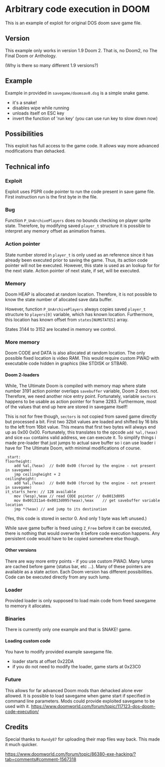 # Arbitrary code execution in DOOM
This is an example of exploit for original DOS doom save game file.

## Version
This example only works in version 1.9 Doom 2.
That is, no Doom2, no The Final Doom or Anthology.

(Why is there so many different 1.9 versions?)

## Example
Example in provided in `savegame/doomsav0.dsg` is a simple snake game.

- it's a snake!
- disables wipe while running
- unloads itself on ESC key
- invert the function of 'run key' (you can use run key to slow down now)

## Possibilities
This exploit has full access to the game code. It allows way more advanced modifications than dehacked.

## Technical info

### Exploit
Exploit uses PSPR code pointer to run the code present in save game file. First instruction run is the first byte in the file.

### Bug
Function `P_UnArchivePlayers` does no bounds checking on player sprite state. Therefore, by modifying saved `player_t` structure it is possible to interpret any memory offset as animation frames.

### Action pointer
State number stored in `player_t` is only used as an reference since it has already been executed prior to saving the game. Thus, its action code pointer will not be executed.
However, this state is used as an lookup for for the next state. Action pointer of next state, if set, will be executed.

### Memory
Doom HEAP is allocated at random location. Therefore, it is not possible to know the state number of allocated save data buffer.

However, function `P_UnArchivePlayers` always copies saved `player_t` structure to `players[0]` variable, which has known location. Furthermore, this location has known offset from `states[NUMSTATES]` array.

States 3144 to 3152 are located in memory we control.

### More memory
Doom CODE and DATA is also allocated at random location. The only possible fixed location is video RAM. This would require custom PWAD with executable code hidden in graphics (like STDISK or STBAR).

#### Doom 2-loaders
While, The Ultimate Doom is compiled with memory map where state number 3191 action pointer overlaps `savebuffer` variable, Doom 2 does not.
Therefore, we need another nice entry point.
Fortunately, variable `sectors` happens to be usable as action pointer for frame 3283. Furthermore, most of the values that end up here are stored in savegame itself!

This is not for free though, `sectors` is not copied from saved game directly but processed a bit. First two 32bit values are loaded and shifted by 16 bits to the left from 16bit value.
This means that first two bytes will always end up as 0x00 0x00.
Fortunately, this translates to the opcode `add	%al,(%eax)` and sice `eax` contains valid address, we can execute it.
To simplify things i made pre-loader that just jumps to actual save buffer so i can use loader i have for The Ultimate Doom, with minimal modifications of course.

```
_start:
floorheight:
	add	%al,(%eax)	// 0x00 0x00 (forced by the engine - not present in savegame)
	jmp	ceilingheight + 2
ceilingheight:
	add	%al,(%eax)	// 0x00 0x00 (forced by the engine - not present in savegame)
it_starts_here: // 12B available
	mov	(%esp),%eax	// read CODE pointer // 0x0013d095
	mov	0x001311a4-0x0013d095(%eax),%eax	// get savebuffer variable location
	jmp	*(%eax)	// and jump to its destination
```
(Yes, this code is stored in sector 0. And only 1 byte was left unused.)

While save game buffer is freed using `Z_Free` before it can be executed, there is nothing that would overwrite it before code execution happens.
Any persistent code would have to be copied somewhere else though.

#### Other versions
There are way more entry points - if you use custom PWAD. Many lumps are cached before game (status bar, etc ...).
Many of these pointers are available as a state action. Each Doom version has different possibilities.
Code can be executed directly from any such lump.

### Loader
Provided loader is only supposed to load main code from freed savegame to memory it allocates.

### Binaries
There is currently only one example and that is SNAKE! game.

#### Loading custom code
You have to modify provided example savegame file.

- loader starts at offset 0x22DA
- if you do not need to modify the loader, game starts at 0x23C0

### Future
This allows for far advanced Doom mods than dehacked alone ever allowed.
It is possible to load savegame when game start if specified in command line parameters. Mods could provide exploited savegame to be used with it.
https://www.doomworld.com/forum/topic/117123-dos-doom-code-execution/

## Credits
Special thanks to `Randy87` for uploading their map files way back. This made it much quicker.

https://www.doomworld.com/forum/topic/86380-exe-hacking/?tab=comments#comment-1567318


